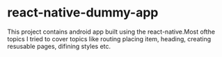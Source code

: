 # react-native-dummy-app
This project contains android app built using the react-native.Most ofthe topics I tried to cover topics like routing placing item, heading, creating resusable pages, difining styles etc.

